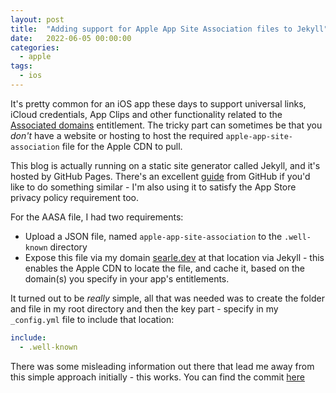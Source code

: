 ```yaml
---
layout: post
title:  "Adding support for Apple App Site Association files to Jekyll"
date:   2022-06-05 00:00:00
categories: 
  - apple
tags:
  - ios
---
```


It's pretty common for an iOS app these days to support universal links, iCloud credentials, App Clips and other functionality related to the [Associated domains](https://developer.apple.com/documentation/bundleresources/entitlements/com_apple_developer_associated-domains) entitlement. The tricky part can sometimes be that you _don't_ have a website or hosting to host the required `apple-app-site-association` file for the Apple CDN to pull.

This blog is actually running on a static site generator called Jekyll, and it's hosted by GitHub Pages. There's an excellent [guide](https://docs.github.com/en/pages/setting-up-a-github-pages-site-with-jekyll) from GitHub if you'd like to do something similar - I'm also using it to satisfy the App Store privacy policy requirement too.

For the AASA file, I had two requirements:

* Upload a JSON file, named `apple-app-site-association` to the `.well-known` directory
* Expose this file via my domain [searle.dev](https://searle.dev) at that location via Jekyll - this enables the Apple CDN to locate the file, and cache it, based on the domain(s) you specify in your app's entitlements.

It turned out to be _really_ simple, all that was needed was to create the folder and file in my root directory and then the key part - specify in my `_config.yml` file to include that location:

```yml
include: 
  - .well-known
```

There was some misleading information out there that lead me away from this simple approach initially - this works. You can find the commit [here](https://github.com/timsearle/timsearle.github.io/commit/b04b67860db4d1b080c3ca7bee466d71b03113ea)
